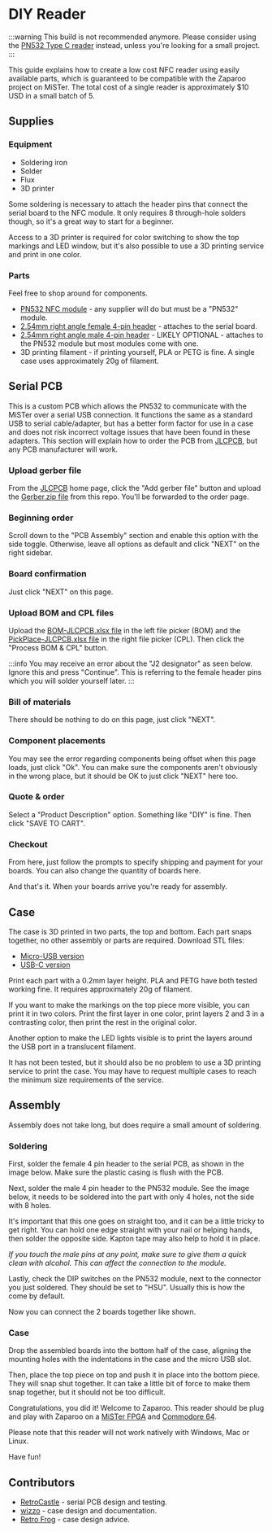 # DIY Reader

:::warning
This build is not recommended anymore. Please consider using the [PN532 Type C reader](pn532-type-c.md) instead, unless you're looking for a small project.
:::

This guide explains how to create a low cost NFC reader using easily available parts, which is guaranteed to be compatible with the Zaparoo project on MiSTer. The total cost of a single reader is approximately $10 USD in a small batch of 5.

## Supplies

### Equipment

- Soldering iron
- Solder
- Flux
- 3D printer

Some soldering is necessary to attach the header pins that connect the serial board to the NFC module. It only requires 8 through-hole solders though, so it's a great way to start for a beginner.

Access to a 3D printer is required for color switching to show the top markings and LED window, but it's also possible to use a 3D printing service and print in one color.

### Parts

Feel free to shop around for components.

- [PN532 NFC module](pn532.md) - any supplier will do but must be a "PN532" module.
- [2.54mm right angle female 4-pin header](https://www.aliexpress.com/item/32980998451.html) - attaches to the serial board.
- [2.54mm right angle male 4-pin header](https://www.aliexpress.com/item/32908642552.html) - LIKELY OPTIONAL - attaches to the PN532 module but most modules come with one.
- 3D printing filament - if printing yourself, PLA or PETG is fine. A single case uses approximately 20g of filament.

## Serial PCB

This is a custom PCB which allows the PN532 to communicate with the MiSTer over a serial USB connection. It functions the same as a standard USB to serial cable/adapter, but has a better form factor for use in a case and does not risk incorrect voltage issues that have been found in these adapters.
This section will explain how to order the PCB from [JLCPCB](https://jlcpcb.com/), but any PCB manufacturer will work.

### Upload gerber file

From the [JLCPCB](https://jlcpcb.com/) home page, click the "Add gerber file" button and upload the [Gerber.zip file](https://github.com/ZaparooProject/tapto-hardware/tree/main/diy-reader/pcb) from this repo. You'll be forwarded to the order page.

### Beginning order

Scroll down to the "PCB Assembly" section and enable this option with the side toggle. Otherwise, leave all options as default and click "NEXT" on the right sidebar.

### Board confirmation

Just click "NEXT" on this page.

### Upload BOM and CPL files

Upload the [BOM-JLCPCB.xlsx file](https://github.com/ZaparooProject/tapto-hardware/tree/main/diy-reader/pcb) in the left file picker (BOM) and the [PickPlace-JLCPCB.xlsx file](https://github.com/ZaparooProject/tapto-hardware/tree/main/diy-reader/pcb) in the right file picker (CPL). Then click the "Process BOM & CPL" button.

:::info
You may receive an error about the "J2 designator" as seen below. Ignore this and press "Continue". This is referring to the female header pins which you will solder yourself later.
:::

### Bill of materials

There should be nothing to do on this page, just click "NEXT".

### Component placements

You may see the error regarding components being offset when this page loads, just click "Ok". You can make sure the components aren't obviously in the wrong place, but it should be OK to just click "NEXT" here too.

### Quote & order

Select a "Product Description" option. Something like "DIY" is fine. Then click "SAVE TO CART".

### Checkout

From here, just follow the prompts to specify shipping and payment for your boards. You can also change the quantity of boards here.

And that's it. When your boards arrive you're ready for assembly.

## Case

The case is 3D printed in two parts, the top and bottom. Each part snaps together, no other assembly or parts are required.
Download STL files:

- [Micro-USB version](https://github.com/ZaparooProject/tapto-hardware/tree/main/diy-reader/case)
- [USB-C version](https://www.printables.com/model/970108-tapto-usb-c-style-shell)

Print each part with a 0.2mm layer height. PLA and PETG have both tested working fine. It requires approximately 20g of filament.

If you want to make the markings on the top piece more visible, you can print it in two colors. Print the first layer in one color, print layers 2 and 3 in a contrasting color, then print the rest in the original color.

Another option to make the LED lights visible is to print the layers around the USB port in a translucent filament.

It has not been tested, but it should also be no problem to use a 3D printing service to print the case. You may have to request multiple cases to reach the minimum size requirements of the service.

## Assembly

Assembly does not take long, but does require a small amount of soldering.

### Soldering

First, solder the female 4 pin header to the serial PCB, as shown in the image below. Make sure the plastic casing is flush with the PCB.

Next, solder the male 4 pin header to the PN532 module. See the image below, it needs to be soldered into the part with only 4 holes, not the side with 8 holes.

It's important that this one goes on straight too, and it can be a little tricky to get right. You can hold one edge straight with your nail or helping hands, then solder the opposite side. Kapton tape may also help to hold it in place.

_If you touch the male pins at any point, make sure to give them a quick clean with alcohol. This can affect the connection to the module._

Lastly, check the DIP switches on the PN532 module, next to the connector you just soldered. They should be set to "HSU". Usually this is how the come by default.

Now you can connect the 2 boards together like shown.

### Case

Drop the assembled boards into the bottom half of the case, aligning the mounting holes with the indentations in the case and the micro USB slot.

Then, place the top piece on top and push it in place into the bottom piece. They will snap shut together. It can take a little bit of force to make them snap together, but it should not be too difficult.

Congratulations, you did it! Welcome to Zaparoo. This reader should be plug and play with Zaparoo on a [MiSTer FPGA](../../platforms/mister.md) and [Commodore 64](../../platforms/c64.md).

Please note that this reader will not work natively with Windows, Mac or Linux.

Have fun!

## Contributors

- [RetroCastle](https://www.aliexpress.com/store/912024455) - serial PCB design and testing.
- [wizzo](https://www.patreon.com/wizzo) - case design and documentation.
- [Retro Frog](https://www.printables.com/@RetroFrog) - case design advice.
